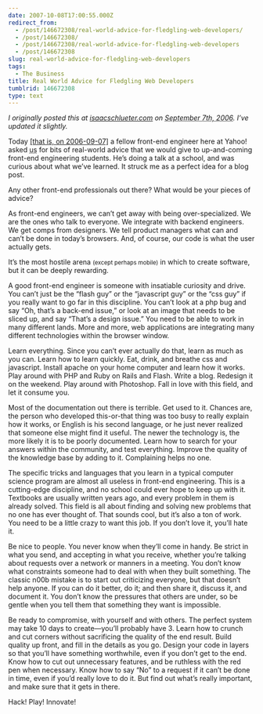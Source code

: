 ```yaml
---
date: 2007-10-08T17:00:55.000Z
redirect_from:
  - /post/146672308/real-world-advice-for-fledgling-web-developers/
  - /post/146672308/
  - /post/146672308/real-world-advice-for-fledgling-web-developers
  - /post/146672308
slug: real-world-advice-for-fledgling-web-developers
tags:
  - The Business
title: Real World Advice for Fledgling Web Developers
tumblrid: 146672308
type: text
---
```

<p><cite>I originally posted this at <a href="http://isaacschlueter.com/2006/09/advice-for-new-web-developers/">isaacschlueter.com</a> on <abbr title="2006-09-07T18:42:45-07:00">September 7th, 2006</abbr>.  I&rsquo;ve updated it slightly.</cite></p>

<p>Today <ins>[that is, on 2006-09-07]</ins> a fellow front-end engineer here at Yahoo! asked <abbr title="the webdevs who read devel-frontend">us</abbr> for bits of real-world advice that we would give to up-and-coming front-end engineering students.  He&rsquo;s doing a talk at a school, and was curious about what we&rsquo;ve learned.  It struck me as a perfect idea for a blog post.</p>

<p>Any other front-end professionals out there?  What would be your pieces of advice?</p>

<p>As front-end engineers, we can&rsquo;t get away with being over-specialized.  We are the ones who talk to everyone.
We integrate with backend engineers.
We get comps from designers.
We tell product managers what can and can&rsquo;t be done in today&rsquo;s browsers.
And, of course, our code is what the user actually gets.</p>

<p>It&rsquo;s the most hostile arena <small>(except perhaps mobile)</small> in which to create software, but it can be deeply rewarding.</p>

<p>A good front-end engineer is someone with insatiable curiosity and drive.  You can&rsquo;t just be the &ldquo;flash guy&rdquo; or the &ldquo;javascript guy&rdquo; or the &ldquo;css guy&rdquo; if you really want to go far in this discipline.  You can&rsquo;t look at a php bug and say &ldquo;Oh, that&rsquo;s a back-end issue,&rdquo; or look at an image that needs to be sliced up, and say &ldquo;That&rsquo;s a design issue.&rdquo;  You need to be able to work in many different lands.  More and more, web applications are integrating many different technologies within the browser window.</p>

<p>Learn everything.  Since you can&rsquo;t ever actually do that, learn as much as you can.  Learn how to learn quickly.  Eat, drink, and breathe css and javascript.  Install apache on your home computer and learn how it works.  Play around with PHP and Ruby on Rails and Flash.  Write a blog.  Redesign it on the weekend.  Play around with Photoshop.  Fall in love with this field, and let it consume you.</p>

<p>Most of the documentation out there is terrible.  Get used to it.  Chances are, the person who developed this-or-that thing was too busy to really explain how it works, or English is his second language, or he just never realized that someone else might find it useful.  The newer the technology is, the more likely it is to be poorly documented.  Learn how to search for your answers within the community, and test everything.  Improve the quality of the knowledge base by adding to it.  Complaining helps no one.</p>

<p>The specific tricks and languages that you learn in a typical computer science program are almost all useless in front-end engineering.  This is a cutting-edge discipline, and no school could ever hope to keep up with it.  Textbooks are usually written years ago, and every problem in them is already solved.  This field is all about finding and solving new problems that no one has ever thought of.  That sounds cool, but it&rsquo;s also a ton of work.  You need to be a little crazy to want this job.  If you don&rsquo;t love it, you&rsquo;ll hate it.</p>

<p>Be nice to people.  You never know when they&rsquo;ll come in handy.  Be strict in what you send, and accepting in what you receive, whether you&rsquo;re talking about requests over a network or manners in a meeting.  You don&rsquo;t know what constraints someone had to deal with when they built something.  The classic n00b mistake is to start out criticizing everyone, but that doesn&rsquo;t help anyone.  If you can do it better, do it; and then share it, discuss it, and document it.  You don&rsquo;t know the pressures that others are under, so be gentle when you tell them that something they want is impossible.</p>

<p>Be ready to compromise, with yourself and with others.  The perfect system may take 10 days to create&mdash;you&rsquo;ll probably have 3.  Learn how to crunch and cut corners without sacrificing the quality of the end result.  Build quality up front, and fill in the details as you go.  Design your code in layers so that you&rsquo;ll have something worthwhile, even if you don&rsquo;t get to the end.  Know how to cut out unnecessary features, and be ruthless with the red pen when necessary.  Know how to say &ldquo;No&rdquo; to a request if it can&rsquo;t be done in time, even if you&rsquo;d really love to do it.  But find out what&rsquo;s really important, and make sure that it gets in there.</p>

<p>Hack! Play! Innovate!</p>
